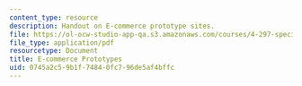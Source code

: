 ```yaml
---
content_type: resource
description: Handout on E-commerce prototype sites.
file: https://ol-ocw-studio-app-qa.s3.amazonaws.com/courses/4-297-special-problems-in-architecture-studies-fall-2000/0745a2c59b1f74840fc796de5af4bffc_ECommerce.pdf
file_type: application/pdf
resourcetype: Document
title: E-commerce Prototypes
uid: 0745a2c5-9b1f-7484-0fc7-96de5af4bffc
---
```

